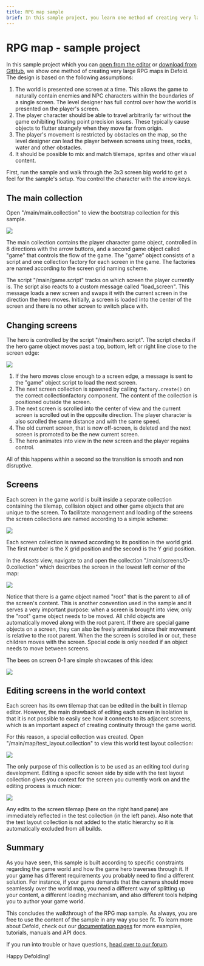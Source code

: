 ```yaml
---
title: RPG map sample
brief: In this sample project, you learn one method of creating very large RPG maps.
---
```

# RPG map - sample project

In this sample project which you can [open from the editor](/manuals/project-setup/) or [download from GitHub](https://github.com/defold/sample-rpgmap), we show one method of creating very large RPG maps in Defold. The design is based on the following assumptions:

1. The world is presented one screen at a time. This allows the game to naturally contain enemies and NPC characters within the boundaries of a single screen. The level designer has full control over how the world is presented on the player's screen.
2. The player character should be able to travel arbitrarily far without the game exhibiting floating point precision issues. These typically cause objects to flutter strangely when they move far from origin.
3. The player's movement is restricted by obstacles on the map, so the level designer can lead the player between screens using trees, rocks, water and other obstacles.
4. It should be possible to mix and match tilemaps, sprites and other visual content.

First, run the sample and walk through the 3x3 screen big world to get a feel for the sample's setup. You control the character with the arrow keys.

## The main collection

Open "/main/main.collection" to view the bootstrap collection for this sample.

![](images/rpgmap/main_collection.png)

The main collection contains the player character game object, controlled in 8 directions with the arrow buttons, and a second game object called "game" that controls the flow of the game. The "game" object consists of a script and one collection factory for each screen in the game. The factories are named according to the screen grid naming scheme.

The script "/main/game.script" tracks on which screen the player currently is. The script also reacts to a custom message called "load_screen". This message loads a new screen and swaps it with the current screen in the direction the hero moves. Initially, a screen is loaded into the center of the screen and there is no other screen to switch place with.

## Changing screens

The hero is controlled by the script "/main/hero.script". The script checks if the hero game object moves past a top, bottom, left or right line close to the screen edge:

![](images/rpgmap/change_screen.png)

1. If the hero moves close enough to a screen edge, a message is sent to the "game" object script to load the next screen.
2. The next screen collection is spawned by calling `factory.create()` on the correct collectionfactory component. The content of the collection is positioned outside the screen.
3. The next screen is scrolled into the center of view and the current screen is scrolled out in the opposite direction. The player character is also scrolled the same distance and with the same speed.
4. The old current screen, that is now off-screen, is deleted and the next screen is promoted to be the new current screen.
5. The hero animates into view in the new screen and the player regains control.

All of this happens within a second so the transition is smooth and non disruptive.

## Screens

Each screen in the game world is built inside a separate collection containing the tilemap, collision object and other game objects that are unique to the screen. To facilitate management and loading of the screens the screen collections are named according to a simple scheme:

![](images/rpgmap/screens.png)

Each screen collection is named according to its position in the world grid. The first number is the X grid position and the second is the Y grid position.

In the *Assets* view, navigate to and open the collection "/main/screens/0-0.collection" which describes the screen in the lowest left corner of the map:

![](images/rpgmap/screen_collection.png)

Notice that there is a game object named "root" that is the parent to all of the screen's content. This is another convention used in the sample and it serves a very important purpose: when a screen is brought into view, only the "root" game object needs to be moved. All child objects are automatically moved along with the root parent. If there are special game objects on a screen, they can also be freely animated since their movement is relative to the root parent. When the the screen is scrolled in or out, these children moves with the screen. Special code is only needed if an object needs to move between screens.

The bees on screen 0-1 are simple showcases of this idea:

![](images/rpgmap/bees.png)

## Editing screens in the world context

Each screen has its own tilemap that can be edited in the built in tilemap editor. However, the main drawback of editing each screen in isolation is that it is not possible to easily see how it connects to its adjacent screens, which is an important aspect of creating continuity through the game world.

For this reason, a special collection was created. Open "/main/map/test_layout.collection" to view this world test layout collection:

![](images/rpgmap/test_layout.png)

The only purpose of this collection is to be used as an editing tool during development. Editing a specific screen side by side with the test layout collection gives you context for the screen you currently work on and the editing process is much nicer:

![](images/rpgmap/side_by_side.png)

Any edits to the screen tilemap (here on the right hand pane) are immediately reflected in the test collection (in the left pane). Also note that the test layout collection is not added to the static hierarchy so it is automatically excluded from all builds.

## Summary

As you have seen, this sample is built according to specific constraints regarding the game world and how the game hero traverses through it. If your game has different requirements you probably need to find a different solution. For instance, if your game demands that the camera should move seamlessly over the world map, you need a different way of splitting up your content, a different loading mechanism, and also different tools helping you to author your game world.

This concludes the walkthrough of the RPG map sample. As always, you are free to use the content of the sample in any way you see fit. To learn more about Defold, check out our [documentation pages](https://defold.com/learn) for more examples, tutorials, manuals and API docs.

If you run into trouble or have questions, [head over to our forum](https://forum.defold.com/).

Happy Defolding!
